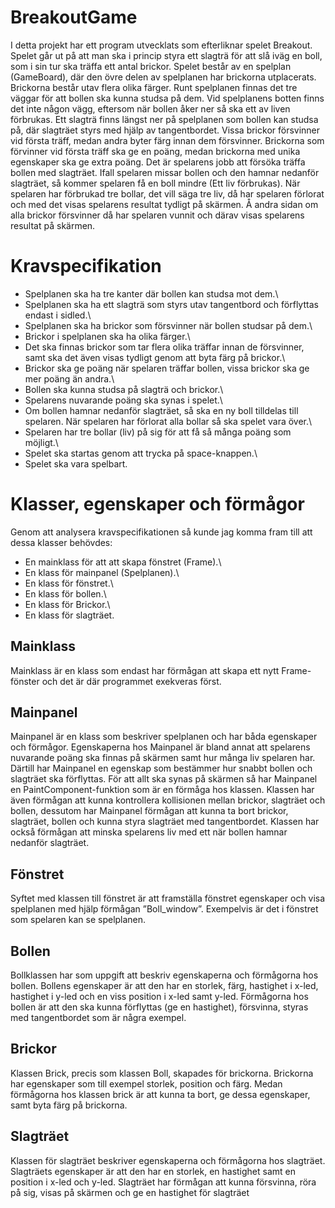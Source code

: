 # BreakoutGame
I detta projekt har ett program utvecklats som efterliknar spelet Breakout. Spelet går ut på att man ska i princip styra ett slagträ för att slå iväg en boll, som i sin tur ska träffa ett antal brickor. Spelet består av en spelplan (GameBoard), där den övre delen av spelplanen har brickorna utplacerats. Brickorna består utav flera olika färger. Runt spelplanen finnas det tre väggar för att bollen ska kunna studsa på dem. Vid spelplanens botten finns det inte någon vägg, eftersom när bollen åker ner så ska ett av liven förbrukas. Ett slagträ finns längst ner på spelplanen som bollen kan studsa på, där slagträet styrs med hjälp av tangentbordet. Vissa brickor försvinner vid första träff, medan andra byter färg innan dem försvinner. Brickorna som förvinner vid första träff ska ge en poäng, medan brickorna med unika egenskaper ska ge extra poäng. Det är spelarens jobb att försöka träffa bollen med slagträet. Ifall spelaren missar bollen och den hamnar nedanför slagträet, så kommer spelaren få en boll mindre (Ett liv förbrukas). När spelaren har förbrukad tre bollar, det vill säga tre liv, då har spelaren förlorat och med det visas spelarens resultat tydligt på skärmen. Å andra sidan om alla brickor försvinner då har spelaren vunnit och därav visas spelarens resultat på skärmen.

# Kravspecifikation
- Spelplanen ska ha tre kanter där bollen kan studsa mot dem.\
- Spelplanen ska ha ett slagträ som styrs utav tangentbord och förflyttas endast i sidled.\
- Spelplanen ska ha brickor som försvinner när bollen studsar på dem.\
- Brickor i spelplanen ska ha olika färger.\
- Det ska finnas brickor som tar flera olika träffar innan de försvinner, samt ska det även
visas tydligt genom att byta färg på brickor.\
- Brickor ska ge poäng när spelaren träffar bollen, vissa brickor ska ge mer poäng än
andra.\
- Bollen ska kunna studsa på slagträ och brickor.\
- Spelarens nuvarande poäng ska synas i spelet.\
- Om bollen hamnar nedanför slagträet, så ska en ny boll tilldelas till spelaren. När
spelaren har förlorat alla bollar så ska spelet vara över.\
- Spelaren har tre bollar (liv) på sig för att få så många poäng som möjligt.\
- Spelet ska startas genom att trycka på space-knappen.\
- Spelet ska vara spelbart.

# Klasser, egenskaper och förmågor
Genom att analysera kravspecifikationen så kunde jag komma fram till att dessa klasser behövdes:
- En mainklass för att att skapa fönstret (Frame).\
- En klass för mainpanel (Spelplanen).\
- En klass för fönstret.\
- En klass för bollen.\
- En klass för Brickor.\
- En klass för slagträet. 

## Mainklass
Mainklass är en klass som endast har förmågan att skapa ett nytt Frame-fönster och det är
där programmet exekveras först.

## Mainpanel
Mainpanel är en klass som beskriver spelplanen och har båda egenskaper och förmågor.
Egenskaperna hos Mainpanel är bland annat att spelarens nuvarande poäng ska finnas på
skärmen samt hur många liv spelaren har. Därtill har Mainpanel en egenskap som bestämmer
hur snabbt bollen och slagträet ska förflyttas. För att allt ska synas på skärmen så har
Mainpanel en PaintComponent-funktion som är en förmåga hos klassen. Klassen har även
förmågan att kunna kontrollera kollisionen mellan brickor, slagträet och bollen, dessutom har
Mainpanel förmågan att kunna ta bort brickor, slagträet, bollen och kunna styra slagträet med
tangentbordet. Klassen har också förmågan att minska spelarens liv med ett när bollen hamnar
nedanför slagträet.

## Fönstret
Syftet med klassen till fönstret är att framställa fönstret egenskaper och visa spelplanen med
hjälp förmågan ”Boll_window”. Exempelvis är det i fönstret som spelaren kan se spelplanen.

## Bollen
Bollklassen har som uppgift att beskriv egenskaperna och förmågorna hos bollen. Bollens egenskaper är att den
har en storlek, färg, hastighet i x-led, hastighet i y-led och en viss position i x-led samt y-led.
Förmågorna hos bollen är att den ska kunna förflyttas (ge en hastighet), försvinna, styras med
tangentbordet som är några exempel.

## Brickor
Klassen Brick, precis som klassen Boll, skapades för brickorna. Brickorna har egenskaper som till exempel
storlek, position och färg. Medan förmågorna hos klassen brick är att kunna ta bort, ge dessa
egenskaper, samt byta färg på brickorna.

## Slagträet
Klassen för slagträet beskriver egenskaperna och förmågorna hos slagträet. Slagträets egenskaper är
att den har en storlek, en hastighet samt en position i x-led och y-led. Slagträet har förmågan
att kunna försvinna, röra på sig, visas på skärmen och ge en hastighet för slagträet
